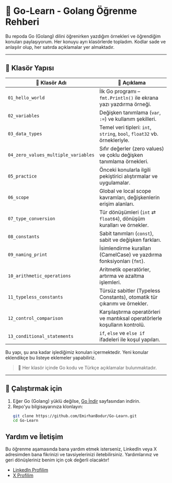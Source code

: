 # 📘 Go-Learn - Golang Öğrenme Rehberi

Bu repoda Go (Golang) dilini öğrenirken yazdığım örnekleri ve öğrendiğim konuları paylaşıyorum.
Her konuyu ayrı klasörlerde topladım.
Kodlar sade ve anlaşılır olup, her satırda açıklamalar yer almaktadır.

---

## 📁 Klasör Yapısı

| 📂 Klasör Adı                       | 📌 Açıklama                                                                |
| ----------------------------------- | -------------------------------------------------------------------------- |
| `01_hello_world`                    | İlk Go programı – `fmt.Println()` ile ekrana yazı yazdırma örneği.         |
| `02_variables`                      | Değişken tanımlama (`var`, `:=`) ve kullanım şekilleri.                    |
| `03_data_types`                     | Temel veri tipleri: `int`, `string`, `bool`, `float32` vb. örnekleriyle.   |
| `04_zero_values_multiple_variables` | Sıfır değerler (zero values) ve çoklu değişken tanımlama örnekleri.        |
| `05_practice`                       | Önceki konularla ilgili pekiştirici alıştırmalar ve uygulamalar.           |
| `06_scope`                          | Global ve local scope kavramları, değişkenlerin erişim alanları.           |
| `07_type_conversion`                | Tür dönüşümleri (`int` ⇄ `float64`), dönüşüm kuralları ve örnekler.        |
| `08_constants`                      | Sabit tanımları (`const`), sabit ve değişken farkları.                     |
| `09_naming_print`                   | İsimlendirme kuralları (CamelCase) ve yazdırma fonksiyonları (`fmt`).      |
| `10_arithmetic_operations`          | Aritmetik operatörler, artırma ve azaltma işlemleri.                       |
| `11_typeless_constants`             | Türsüz sabitler (Typeless Constants), otomatik tür çıkarımı ve örnekler.   |
| `12_control_comparison`             | Karşılaştırma operatörleri ve mantıksal operatörlerle koşulların kontrolü. |
| `13_conditional_statements`         | `if`, `else` ve `else if` ifadeleri ile koşul yapıları.                    |

Bu yapı, şu ana kadar işlediğimiz konuları içermektedir. Yeni konular eklendikçe bu listeye eklemeler yapabiliriz.

> 📌 Her klasör içinde Go kodu ve Türkçe açıklamalar bulunmaktadır.

---

## 🧪 Çalıştırmak için

1. Eğer Go (Golang) yüklü değilse, [Go İndir](https://go.dev/dl/) sayfasından indirin.
2. Repo'yu bilgisayarınıza klonlayın:
   ```bash
   git clone https://github.com/EmirhanBodur/Go-Learn.git
   cd Go-Learn
   ```

## Yardım ve İletişim

Bu öğrenme aşamasında bana yardım etmek isterseniz, LinkedIn veya X adresimden bana fikrinizi ve tavsiyelerinizi iletebilirsiniz. Yardımlarınız ve geri dönüşleriniz benim için çok değerli olacaktır!

- [LinkedIn Profilim](https://linkedin.com/in/emirhanbodur)
- [X Profilim](https://x.com/emirhanndev)
